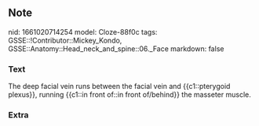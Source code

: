 ## Note
nid: 1661020714254
model: Cloze-88f0c
tags: GSSE::!Contributor::Mickey_Kondo, GSSE::Anatomy::Head_neck_and_spine::06._Face
markdown: false

### Text
The deep facial vein runs between the facial vein and {{c1::pterygoid plexus}}, running {{c1::in front of::in front of/behind}} the masseter muscle.

### Extra

